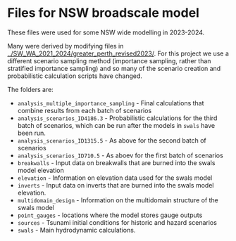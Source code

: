 # Files for NSW broadscale model

These files were used for some NSW wide modelling in 2023-2024.

Many were derived by modifying files in [../SW_WA_2021_2024/greater_perth_revised2023/](../SW_WA_2021_2024/greater_perth_revised2023/). For this project we use a different scenario sampling method (importance sampling, rather than stratified importance sampling) and so many of the scenario creation and probabilistic calculation scripts have changed.  

The folders are:
* `analysis_multiple_importance_sampling` - Final calculations that combine results from each batch of scenarios 
* `analysis_scenarios_ID4186.3` - Probabilistic calculations for the third batch of scenarios, which can be run after the models in `swals` have been run.
* `analysis_scenarios_ID1315.5` - As above for the second batch of scenarios
* `analysis_scenarios_ID710.5` - As aboev for the first batch of scenarios
* `breakwalls` - Input data on breakwalls that are burned into the swals model elevation
* `elevation` - Information on elevation data used for the swals model
* `inverts` - Input data on inverts that are burned into the swals model elevation.
* `multidomain_design` - Information on the multidomain structure of the swals model
* `point_gauges` - locations where the model stores gauge outputs
* `sources` - Tsunami initial conditions for historic and hazard scenarios
* `swals` - Main hydrodynamic calculations.
